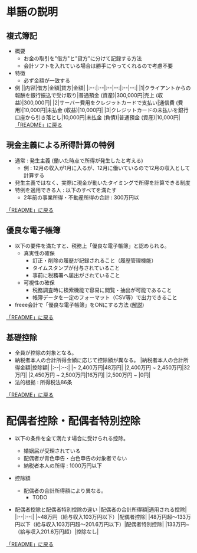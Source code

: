 # 単語の説明
## 複式簿記
- 概要
    - お金の取引を"借方"と"貸方"に分けて記録する方法
    - 会計ソフトを入れている場合は勝手にやってくれるので考慮不要
- 特徴
    - 必ず金額が一致する
- 例 
    ||内容|借方|金額|貸方|金額|
    |:--:|:--|:--|--:|:--|--:|
    |1|クライアントからの報酬を銀行振込で受け取り|普通預金 (資産)|300,000円|売上 (収益)|300,000円|
    |2|サーバー費用をクレジットカードで支払い|通信費 (費用)|10,000円|未払金 (収益)|10,000円|
    |3|クレジットカードの未払いを銀行口座から引き落とし|10,000円|未払金 (負債)|普通預金 (資産)|10,000円|
[「README」に戻る](../README.md#青色申告を行うメリット)

## 現金主義による所得計算の特例
- 通常 : 発生主義 (働いた時点で所得が発生したと考える)
    - 例 : 12月の収入が1月に入るが、12月に働いているので12月の収入として計算する
- 発生主義ではなく、実際に現金が動いたタイミングで所得を計算できる制度
- 特例を適用できる人 : 以下のすべてを満たす
    - 2年前の事業所得・不動産所得の合計 : 300万円以

[「README」に戻る](../README.md#青色申告を行うメリット)

## 優良な電子帳簿
- 以下の要件を満たすと、税務上「優良な電子帳簿」と認められる。
    - 真実性の確保
        - 訂正・削除の履歴が記録されること（履歴管理機能）
        - タイムスタンプが付与されていること
        - 事前に税務署へ届出がされていること
    - 可視性の確保
        - 税務調査時に検索機能で容易に閲覧・抽出が可能であること
        - 帳簿データを一定のフォーマット（CSV等）で出力できること
- freee会計で「優良な電子帳簿」をONにする方法  ([解説](./content/freee.md#freee会計で優良な電子帳簿を有効にする方法))

[「README」に戻る](../README.md#青色申告を行うメリット)

## 基礎控除
- 全員が控除の対象となる。
- 納税者本人の合計所得金額に応じて控除額が異なる。
    |納税者本人の合計所得金額|控除額|
    |:--|:--:|
    |~ 2,400万円|48万円|
    |2,400万円 ~ 2,450万円|32万円|
    |2,450万円 ~ 2,500万円|16万円|
    |2,500万円 ~ |0円|
- 法的根拠 : 所得税法86条

[「README」に戻る](../README.md#控除)

# 配偶者控除・配偶者特別控除
- 以下の条件を全て満たす場合に受けられる控除。
    - 婚姻届が受理されている
    - 配偶者が青色申告・白色申告の対象者でない
    - 納税者本人の所得 : 1000万円以下
- 控除額
    - 配偶者の合計所得額により異なる。
        - TODO

- 配偶者控除と配偶者特別控除の違い
    |配偶者の合計所得額|適用される控除|
    |:--|:--:|
    |~48万円（給与収入103万円以下）|配偶者控除|
    |48万円超～133万円以下（給与収入103万円超～201.6万円以下）|配偶者特別控除|
    |133万円~（給与収入201.6万円超）|控除なし|


[「README」に戻る](../README.md#控除)
